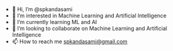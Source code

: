 - 👋 Hi, I’m @spkandasami
- 👀 I’m interested in Machine Learning and Artificial Intelligence
- 🌱 I’m currently learning ML and AI
- 💞️ I’m looking to collaborate on Machine Learning and Artificial Intelligence
- 📫 How to reach me spkandasami@gmail.com

<!---
spkandasami/spkandasami is a ✨ special ✨ repository because its `README.md` (this file) appears on your GitHub profile.
You can click the Preview link to take a look at your changes.
--->
